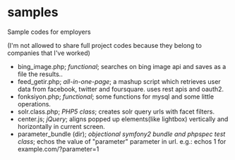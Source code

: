 samples
=======

Sample codes for employers

(I'm not allowed to share full project codes because they belong to companies that I've worked)

- bing_image.php; *functional*; searches on bing image api and saves as a file the results..
- feed_getir.php; *all-in-one-page*; a mashup script which retrieves user data from facebook, twitter and foursquare. uses rest apis and oauth2.
- fonksiyon.php; *functional*; some functions for mysql and some little operations.
- solr.class.php; *PHP5 class*; creates solr query urls with facet filters.
- center.js; *jQuery*; aligns popped up elements(like lightbox) vertically and horizontally in current screen.
- parameter_bundle (dir); *objectional symfony2 bundle and phpspec test class*; echos the value of "parameter" parameter in url. e.g.: echos 1 for example.com/?parameter=1
